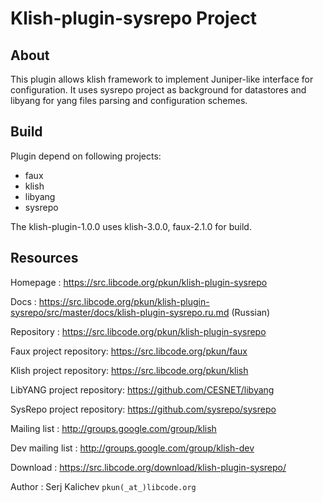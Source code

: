 # Klish-plugin-sysrepo Project

## About

This plugin allows klish framework to implement Juniper-like interface
for configuration. It uses sysrepo project as background for datastores and
libyang for yang files parsing and configuration schemes.


## Build

Plugin depend on following projects:
 - faux
 - klish
 - libyang
 - sysrepo

The klish-plugin-1.0.0 uses klish-3.0.0, faux-2.1.0 for build.

## Resources

Homepage : https://src.libcode.org/pkun/klish-plugin-sysrepo

Docs : https://src.libcode.org/pkun/klish-plugin-sysrepo/src/master/docs/klish-plugin-sysrepo.ru.md (Russian)

Repository : https://src.libcode.org/pkun/klish-plugin-sysrepo

Faux project repository: https://src.libcode.org/pkun/faux

Klish project repository: https://src.libcode.org/pkun/klish

LibYANG project repository: https://github.com/CESNET/libyang

SysRepo project repository: https://github.com/sysrepo/sysrepo

Mailing list : http://groups.google.com/group/klish

Dev mailing list : http://groups.google.com/group/klish-dev

Download : https://src.libcode.org/download/klish-plugin-sysrepo/

Author : Serj Kalichev `pkun(_at_)libcode.org`
